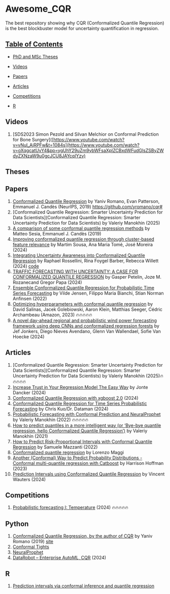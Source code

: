 # Awesome_CQR
The best repository showing why CQR (Conformalized Quantile Regression) is the best blockbuster model for uncertainty quantification in regression.

## [Table of Contents]() 

* [PhD and MSc Theses](#theses)

* [Videos](#videos) 
 
* [Papers](#papers)

* [Articles](#articles)

* [Competitions](#competitions)

* [R](#R)

## Videos
1. [SDS2023 Simon Pezold and Silvan Melchior on Conformal Prediction for Bone Surgery]([https://www.youtube.com/watch?v=vNul_AjRPFw&t=1084s](https://www.youtube.com/watch?v=oXqgcatUvY4&pp=ygUhY29uZm9ybWFsaXplZCBxdWFudGlsZSByZWdyZXNzaW9u0gcJCU8JAYcqIYzv)
   
## Theses

## Papers
1. [Conformalized Quantile Regression](https://github.com/yromano/cqr#) by Yaniv Romano, Evan Patterson, Emmanuel J. Candès (NeurIPS, 2019) https://github.com/yromano/cqr#
2. [Conformalized Quantile Regression: Smarter Uncertainty Prediction for Data Scientists](Conformalized Quantile Regression: Smarter Uncertainty Prediction for Data Scientists) by Valeriy Manokhin (2025)
3. [A comparison of some conformal quantile regression methods](https://arxiv.org/abs/1909.05433#:~:text=,proportions%20of%20observations%20used%20for) by Matteo Sesia, Emmanuel J. Candès (2019)
4. [Improving conformalized quantile regression through cluster-based feature relevance](https://www.sciencedirect.com/science/article/pii/S0957417423028245) by Martim Sousa, Ana Maria Tomé, José Moreira (2024)
5. [Integrating Uncertainty Awareness into Conformalized Quantile Regression](https://proceedings.mlr.press/v238/rossellini24a.html) by Raphael Rossellini, Rina Foygel Barber, Rebecca Willett (2024) [code](https://github.com/rrross/UACQR)
6. [TRAFFIC FORECASTING WITH UNCERTAINTY: A CASE FOR CONFORMALIZED QUANTILE REGRESSION](https://www.scipedia.com/wd/images/1/1f/Draft_Sanchez_Pinedo_518896956pap_2475.pdf) by Gasper Petelin, Joze M. Rozanecand Gregor Papa (2024)
7. [Ensemble Conformalized Quantile Regression for Probabilistic Time Series Forecasting](https://arxiv.org/abs/2202.08756) by Vilde Jensen, Filippo Maria Bianchi, Stian Norman Anfinsen (2022)
8. [Optimizing hyperparameters with conformal quantile regression](https://www.amazon.science/publications/optimizing-hyperparameters-with-conformal-quantile-regression#:~:text=their%20ability%20to%20capture%20uncertainty,methods%20across%20many%20empirical%20tasks) by David Salinas, Jacek Golebiowski, Aaron Klein, Matthias Seeger, Cédric Archambeau (Amazon, 2023) 🔥🔥🔥🔥🔥
9. [A novel day-ahead regional and probabilistic wind power forecasting framework using deep CNNs and conformalized regression forests](https://www.sciencedirect.com/science/article/pii/S0306261924002836) by Jef Jonkers, Diego Nieves Avendano, Glenn Van Wallendael, Sofie Van Hoecke (2024)

    
## Articles
1. [Conformalized Quantile Regression: Smarter Uncertainty Prediction for Data Scientists](Conformalized Quantile Regression: Smarter Uncertainty Prediction for Data Scientists) by Valeriy Manokhin (2025)🔥🔥🔥🔥🔥
2. [Increase Trust in Your Regression Model The Easy Way](https://medium.com/data-science/increase-trust-in-your-regression-model-the-easy-way-3349ee5f194c) by Jonte Dancker (2024)
3. [Conformalized Quantile Regression with xgboost 2.0](https://medium.com/@newhardwarefound/conformalized-quantile-regression-with-xgboost-2-0-e70bbc939f6b) (2024)
4. [Conformalized Quantile Regression for Time Series Probabilistic Forecasting](https://medium.com/dataman-in-ai/conformalized-quantile-regression-for-time-series-probabilistic-forecasting-85a2a1047119) by Chris Kuo/Dr. Dataman (2024)
5. [Probabilistic Forecasting with Conformal Prediction and NeuralProphet](https://valeman.medium.com/probabilistic-forecasting-with-conformal-prediction-and-neuralprophet-af9c87901d94) by Valeriy Manokhin (2022) 🔥🔥🔥🔥🔥
6. [How to predict quantiles in a more intelligent way (or ‘Bye-bye quantile regression, hello Conformalized Quantile Regression’)](https://valeman.medium.com/how-to-predict-quantiles-in-a-more-intelligent-way-or-bye-bye-quantile-regression-hello-24a65e4c50f) by Valeriy Manokhin (2021)
7. [How to Predict Risk-Proportional Intervals with Conformal Quantile Regression](https://medium.com/data-science/how-to-predict-risk-proportional-intervals-with-conformal-quantile-regression-175775840dc4#:~:text=This%20algorithm%20—%20published%20in,to%20implement%20it%20in%20Python) by Samuele Mazzanti (2022)
9. [Conformalized quantile regression](https://mlwithouttears.com/2024/01/17/conformalized-quantile-regression/) by Lorenzo Maggi
10. [Another (Conformal) Way to Predict Probability Distributions - Conformal multi-quantile regression with Catboost](https://medium.com/data-science/another-conformal-way-to-predict-probability-distributions-fcc63e78680d#:~:text=In%20a%20previous%20article%2C%20we,quantile%20regression.%20I) by Harrison Hoffman (2023)
11. [Prediction Intervals using Conformalized Quantile Regression](https://vincentwtrs.github.io/2024-03-06-conformal_prediction_prediction_intervals) by Vincent Wauters (2024)

## Competitions
1.  [Probabilistic forecasting I: Temperature](https://www.kaggle.com/competitions/probabilistic-forecasting-i-temperature/discussion/524303) (2024) 🔥🔥🔥🔥🔥

## Python
1. [Conformalized Quantile Regression, by the author of CQR](https://github.com/yromano/cqr#) by Yaniv Romano (2019) [site](https://sites.google.com/view/cqr?pli=1)
2. [Conformal Tights](https://github.com/superlinear-ai/conformal-tights)
3. [NeuralProphet](https://neuralprophet.com/how-to-guides/feature-guides/uncertainty_quantification.html#:~:text=method%20%3D%20)
4. [DataRobot – Enterprise AutoML, CQR](https://github.com/datarobot-community/ai-accelerators/tree/main/advanced_ml_and_api_approaches/prediction_intervals_via_conformal_inference) (2024)


## R
1. [Prediction intervals via conformal inference and quantile regression](https://probably.tidymodels.org/reference/int_conformal_quantile.html#:~:text=Nonparametric%20prediction%20intervals%20can%20be,instead%20of%20classic%20quantile%20regression) 

